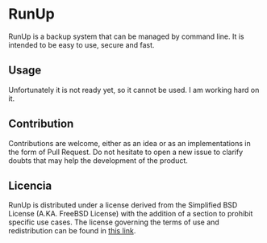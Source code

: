 # RunUp

RunUp is a backup system that can be managed by command line. It is intended to be easy to use, secure and fast.

## Usage

Unfortunately it is not ready yet, so it cannot be used. I am working hard on it.

## Contribution

Contributions are welcome, either as an idea or as an implementations in the form of Pull Request. Do not hesitate to open a new issue to clarify doubts that may help the development of the product.

## Licencia

RunUp is distributed under a license derived from the Simplified BSD License (A.KA. FreeBSD License) with the addition of a section to prohibit specific use cases. The license governing the terms of use and redistribution can be found in [this link](https://github.com/kennylajara/runup/blob/main/LICENSE).
